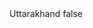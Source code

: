 <?xml version="1.0" encoding="UTF-8"?>
<CustomMetadata xmlns="http://soap.sforce.com/2006/04/metadata">
    <label>Uttarakhand</label>
    <protected>false</protected>
</CustomMetadata>
